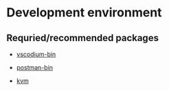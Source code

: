 # Development environment

## Requried/recommended packages

- [vscodium-bin](https://aur.archlinux.org/packages/vscodium-bin)
- [postman-bin](https://aur.archlinux.org/packages/postman-bin)



- [kvm](https://sysguides.com/install-kvm-on-linux)